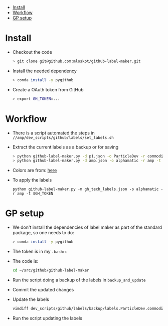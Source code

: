 <!--ts-->
   * [Install](#install)
   * [Workflow](#workflow)
   * [GP setup](#gp-setup)



<!--te-->

# Install

- Checkout the code

  ```bash
  > git clone git@github.com:mloskot/github-label-maker.git
  ```

- Install the needed dependency

  ```bash
  > conda install -y pygithub
  ```

- Create a OAuth token from GitHub

  ```bash
  > export GH_TOKEN=...
  ```

# Workflow

- There is a script automated the steps in
  `//amp/dev_scripts/github/labels/set_labels.sh`

- Extract the current labels as a backup or for saving

  ```bash
  > python github-label-maker.py -d p1.json -o ParticleDev -r commodity_research -t $GH_TOKEN
  > python github-label-maker.py -d amp.json -o alphamatic -r amp -t $GH_TOKEN
  ```

- Colors are from:
  [here](https://github.com/ManageIQ/guides/blob/master/labels.md)

- To apply the labels
  ```
  python github-label-maker.py -m gh_tech_labels.json -o alphamatic -r amp -t $GH_TOKEN
  ```

# GP setup

- We don't install the dependencies of label maker as part of the standard
  package, so one needs to do:

  ```bash
  > conda install -y pygithub
  ```

- The token is in my `.bashrc`

- The code is:

  ```bash
  cd ~/src/github/github-label-maker
  ```

- Run the script doing a backup of the labels in `backup_and_update`

- Commit the updated changes

- Update the labels

  ```bash
  vimdiff dev_scripts/github/labels/backup/labels.ParticleDev.commodity_research.json dev_scripts/github/labels/gh_tech_labels.json
  ```

- Run the script updating the labels
